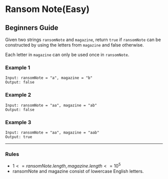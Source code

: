 # Ransom Note(Easy)

## Beginners Guide

Given two strings `ransomNote` and `magazine`, return `true` if `ransomNote` can be constructed by using the letters from `magazine` and false otherwise.

Each letter in `magazine` can only be used once in `ransomNote`.

### Example 1

```go=
Input: ransomNote = "a", magazine = "b"
Output: false
```

### Example 2

```go=
Input: ransomNote = "aa", magazine = "ab"
Output: false
```

### Example 3

```go=
Input: ransomNote = "aa", magazine = "aab"
Output: true
```

---

### Rules

* $1 <= ransomNote.length, magazine.length <= 10^5$
* ransomNote and magazine consist of lowercase English letters.
